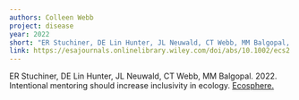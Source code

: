 ```yaml
---
authors: Colleen Webb
project: disease
year: 2022
short: "ER Stuchiner, DE Lin Hunter, JL Neuwald, CT Webb, MM Balgopal, 2022. Intentional mentoring should increase inclusivity in ecology. Ecosphere."
link: https://esajournals.onlinelibrary.wiley.com/doi/abs/10.1002/ecs2.3902
---
```

ER Stuchiner, DE Lin Hunter, JL Neuwald, CT Webb, MM Balgopal. 2022. Intentional mentoring should increase inclusivity in ecology. [Ecosphere.]()
